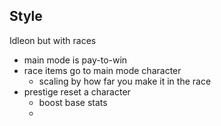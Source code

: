 ## Style
Idleon but with races
- main mode is pay-to-win
- race items go to main mode character
	- scaling by how far you make it in the race
- prestige reset a character
	- boost base stats
	- 




